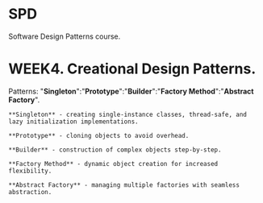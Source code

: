 # SPD
Software Design Patterns course. 


# **WEEK4. Creational Design Patterns.**

Patterns: "**Singleton**":"**Prototype**":"**Builder**":"**Factory Method**":"**Abstract Factory**".
~~~
**Singleton** - creating single-instance classes, thread-safe, and lazy initialization implementations.

**Prototype** - cloning objects to avoid overhead.

**Builder** - construction of complex objects step-by-step.

**Factory Method** - dynamic object creation for increased flexibility.

**Abstract Factory** - managing multiple factories with seamless abstraction.

